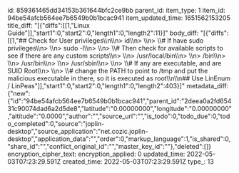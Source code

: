 id: 859361465dd34153b361644bfc2ce9bb
parent_id: 
item_type: 1
item_id: 94be54afcb564ee7b6549b0b1bcac941
item_updated_time: 1651562153205
title_diff: "[{\"diffs\":[[1,\"Linux Guide\"]],\"start1\":0,\"start2\":0,\"length1\":0,\"length2\":11}]"
body_diff: "[{\"diffs\":[[1,\"## Check for User privileges\\\n\\\n> id\\\n> \\\n> \\\\# If have sudo privileges\\\n> \\\n> sudo -l\\\n> \\\n> \\\\# Then check for available scripts to see if there are any custom scripts\\\n> \\\n> /usr/local/bin\\\n> \\\n> /bin\\\n> \\\n> /usr/bin\\\n> \\\n> /usr/sbin\\\n> \\\n> \\\\# If any are executable, and are SUID Root\\\n> \\\n> \\\\# change the PATH to point to /tmp and put the malicious executable in there, so it is executed as root\\\n\\\n## Use LinEnum / LinPeas\"]],\"start1\":0,\"start2\":0,\"length1\":0,\"length2\":403}]"
metadata_diff: {"new":{"id":"94be54afcb564ee7b6549b0b1bcac941","parent_id":"2deea0a2fd65431c90074dad6a2d5de8","latitude":"0.00000000","longitude":"0.00000000","altitude":"0.0000","author":"","source_url":"","is_todo":0,"todo_due":0,"todo_completed":0,"source":"joplin-desktop","source_application":"net.cozic.joplin-desktop","application_data":"","order":0,"markup_language":1,"is_shared":0,"share_id":"","conflict_original_id":"","master_key_id":""},"deleted":[]}
encryption_cipher_text: 
encryption_applied: 0
updated_time: 2022-05-03T07:23:29.591Z
created_time: 2022-05-03T07:23:29.591Z
type_: 13